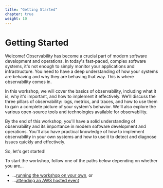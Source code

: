 ```yaml
---
title: "Getting Started"
chapter: true
weight: 10
---
```

# Getting Started

Welcome! Observability has become a crucial part of modern software development and operations. In today's fast-paced, complex software systems, it's not enough to simply monitor your applications and infrastructure. You need to have a deep understanding of how your systems are behaving and why they are behaving that way. This is where observability comes in.

In this workshop, we will cover the basics of observability, including what it is, why it's important, and how to implement it effectively. We'll discuss the three pillars of observability: logs, metrics, and traces, and how to use them to gain a complete picture of your system's behavior. We'll also explore the various open-source tools and technologies available for observability.

By the end of this workshop, you'll have a solid understanding of observability and its importance in modern software development and operations. You'll also have practical knowledge of how to implement observability in your own systems and how to use it to detect and diagnose issues quickly and effectively.

So, let's get started!

To start the workshop, follow one of the paths below depending on whether you are...

* ...[running the workshop on your own](00_getting_started/self_paced.html), or
* ...[attending an AWS hosted event](00_getting_started/aws_event.html)

